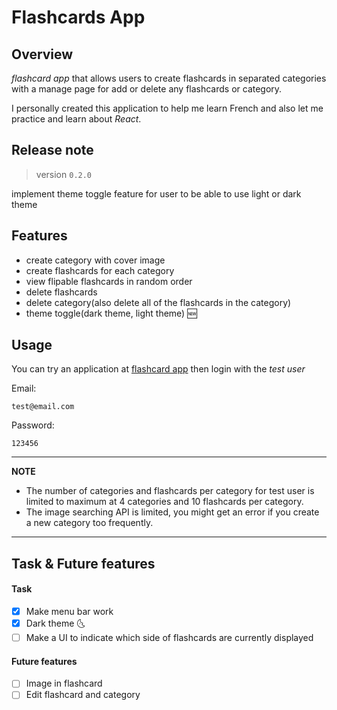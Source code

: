# Flashcards App

## Overview
*flashcard app* that allows users to create flashcards in separated categories with a manage page for add or delete any flashcards or category. 

I personally created this application to help me learn French and also let me practice and learn about *React*.

## Release note
> version `0.2.0`    

implement theme toggle feature for user to be able to use light or dark theme

## Features
 - create category with cover image
 - create flashcards for each category
 - view flipable flashcards in random order
 - delete flashcards
 - delete category(also delete all of the flashcards in the category)
 - theme toggle(dark theme, light theme) :new:

## Usage
You can try an application at [flashcard app](https://react-flashcard-app-six.vercel.app) then login with the *test user*

Email:
```
test@email.com
```
Password:
```
123456
```
---
**NOTE**

 - The number of categories and flashcards per category for test user is limited to maximum at 4 categories and 10 flashcards per category.
 - The image searching API is limited, you might get an error if you create a new category too frequently.

---


## Task & Future features
#### Task
 - [x] Make menu bar work
 - [x] Dark theme :last_quarter_moon_with_face:
 - [ ] Make a UI to indicate which side of flashcards are currently displayed

#### Future features
 - [ ] Image in flashcard
 - [ ] Edit flashcard and category
